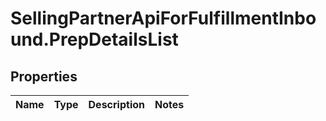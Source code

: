 # SellingPartnerApiForFulfillmentInbound.PrepDetailsList

## Properties
Name | Type | Description | Notes
------------ | ------------- | ------------- | -------------

